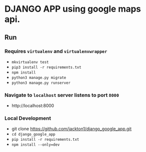 # DJANGO APP using google maps api. 

## Run

### Requires `virtualenv` and `virtualenvwrapper`

-   `mkvirtualenv test`
-   `pip3 install -r requirements.txt`
-   `npm install`
-   `python3 manage.py migrate`
-   `python3 manage.py runserver`


### Navigate to `localhost` server listens to port `8000`

- http://localhost:8000

### Local Development
-  git clone https://github.com/jackton1/django_google_app.git
- `cd django_google_app`
- `pip install -r requirements.txt`
- `npm install --only=dev`
